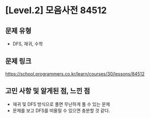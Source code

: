 # [Level.2] 모음사전 84512

## 문제 유형
- DFS, 재귀, 수학

## 문제 링크
https://school.programmers.co.kr/learn/courses/30/lessons/84512

## 고민 사항 및 알게된 점, 느낀 점
- 재귀 및 DFS 방식으로 풀면 무난하게 풀 수 있는 문제
- 문제를 보고 DFS를 떠올릴 수 있으면 충분할 것 같다. 